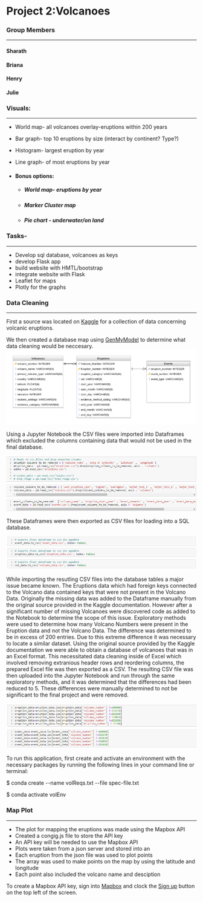 # Project 2:Volcanoes

### Group Members
---
#### Sharath
#### Briana
#### Henry
#### Julie
 
  
   


### Visuals:
---
- World map- all volcanoes overlay-eruptions within 200 years
- Bar graph- top 10 eruptions by size (interact by continent? Type?)
- Histogram- largest eruption by year
- Line graph- of most eruptions by year

- #### Bonus options:
  - ##### World map- eruptions by year
  - ##### Marker Cluster map
  - ##### Pie chart - underwater/on land


### Tasks-
---
- Develop sql database, volcanoes as keys
- develop Flask app
- build website with HMTL/bootstrap
- integrate website with Flask
- Leaflet for maps
- Plotly for the graphs

### Data Cleaning
---
First a source was located on [Kaggle](https://www.kaggle.com/) for a collection of data concerning volcanic eruptions.

We then created a database map using [GenMyModel](https://www.genmymodel.com/) to determine what data cleaning would be neccesary.
![database map](images/DatabaseDiagram.png)

Using a Jupyter Notebook the CSV files were imported into Dataframes which excluded the columns containing data that would not be used in the final database.

![data cleaning](images/Notebook-1.PNG)


These Dataframes were then exported as CSV files for loading into a SQL database.

![CSV Exports](images/Notebook-2.PNG)

While importing the resutling CSV files into the database tables a major issue became known. The Eruptions data which had foreign keys connected to the Volcano data contained keys that were not present in the Volcano Data. Originally the missing data was added to the Dataframe manually from the original source provided in the Kaggle documentation. However after a significant number of missing Volcanoes were discovered code as added to the Notebook to determine the scope of this issue. Exploratory methods were used to determine how many Volcano Numbers were present in the Eruption data and not the Volcano Data. The difference was determined to be in excess of 200 entries. Due to this extreme difference it was necessary to locate a similar dataset. Using the original source provided by the Kaggle documentation we were able to obtain a database of volcanoes that was in an Excel format. This necessitated data cleaning inside of Excel which involved removing extranious header rows and reordering columns, the prepared Excel file was then exported as a CSV. The resulting CSV file was then uploaded into the Jupyter Notebook and run through the same exploratory methods, and it was determined that the differences had been reduced to 5. These differences were manually determined to not be significant to the final project and were removed.

![Extranious Data Removal](images/Notebook-3.PNG)



To run this application, first create and activate an environment with the necessary packages by running the following lines in your command line or terminal:

$ conda create --name volReqs.txt --file spec-file.txt

$ conda activate volEnv

### Map Plot
---
* The plot for mapping the eruptions was made using the Mapbox API
* Created a congig.js file to store the API key
* An API key will be needed to use the Mapbox API
* Plots were taken from a json server and stored into an 
* Each eruption from the json file was used to plot points
* The array was used to make points on the map by using the latitude and longitude
* Each point also included the volcano name and desciption

To create a Mapbox API key, sign into [Mapbox](https://www.mapbox.com/) and clock the [Sign up](https://account.mapbox.com/auth/signup/) button on the top left of the screen.
